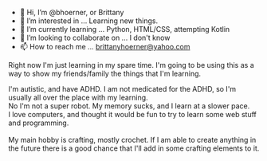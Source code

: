 - 👋 Hi, I’m @bhoerner, or Brittany
- 👀 I’m interested in ... Learning new things. 
- 🌱 I’m currently learning ... Python, HTML/CSS, attempting Kotlin
- 💞️ I’m looking to collaborate on ... I don't know
- 📫 How to reach me ... brittanyhoerner@yahoo.com

Right now I'm just learning in my spare time. I'm going to be using this as a way to show my friends/family the things that I'm learning.

I'm autistic, and have ADHD. I am not medicated for the ADHD, so I'm usually all over the place with my learning.<br>
No I'm not a super robot. My memory sucks, and I learn at a slower pace.<br>
I love computers, and thought it would be fun to try to learn some web stuff and programming.<br>
<br>
My main hobby is crafting, mostly crochet. If I am able to create anything in the future there is a good chance that I'll add in some crafting elements to it.

<!---
bhoerner/bhoerner is a ✨ special ✨ repository because its `README.md` (this file) appears on your GitHub profile.
You can click the Preview link to take a look at your changes.
--->
